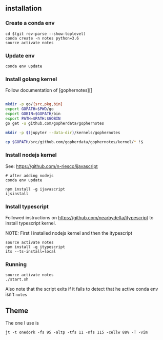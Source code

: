 ## installation

### Create a conda env


```
cd $(git rev-parse --show-toplevel)
conda create -n notes python=3.6
source activate notes
```

### Update env

```
conda env update
```

### Install golang kernel

Follow documentation of [gophernotes][]

```sh

mkdir -p go/{src,pkg,bin}
export GOPATH=$PWD/go
export GOBIN=$GOPATH/bin
export PATH=$PATH:$GOBIN
go get -u github.com/gopherdata/gophernotes

mkdir -p $(jupyter --data-dir)/kernels/gophernotes

cp $GOPATH/src/github.com/gopherdata/gophernotes/kernel/* !$
```

### Install nodejs kernel

See: https://github.com/n-riesco/ijavascript

```shell
# after adding nodejs
conda env update

npm install -g ijavascript
ijsinstall
```


### Install typescript

Followed instructions on https://github.com/nearbydelta/itypescript to install
typescript kernel.

NOTE: First I installed nodejs kernel and then the itypescript

```shell
source activate notes
npm install -g itypescript
its --ts-install=local
```

### Running

```
source activate notes
./start.sh
```
Also note that the script exits if it fails to detect that he active conda env isn't `notes`

## Theme

The one I use is

```
jt -t onedork -fs 95 -altp -tfs 11 -nfs 115 -cellw 88% -T -vim
```
